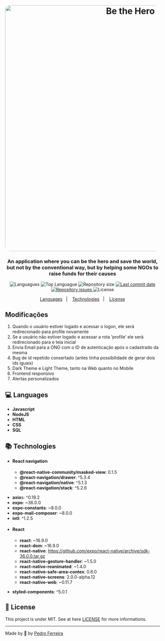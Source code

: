 <h1  align="center">
	<img  alt="Be the Hero"  src="https://github.com/solrachix/be-the-hero/blob/master/assets/template-mobile.png?raw=true"  width="800px"  style="border-radius:16px;"/>
</h1>
<h3  align="center" >
	An application where you can be the hero and save the world, but not by the conventional way, but by helping some NGOs to raise funds for their causes
</h3>

<p  align="center">
<img  alt="Languagues"  src="https://img.shields.io/github/languages/count/solrachix/be-the-hero">
<img  alt="Top Languague"  src="https://img.shields.io/github/languages/top/solrachix/be-the-hero">
<img  alt="Repository size"  src="https://img.shields.io/github/repo-size/solrachix/be-the-hero">
<a  href="https://github.com/solrachix/be-the-hero/commits/master">
	<img  alt="Last commit date"  src="https://img.shields.io/github/last-commit/solrachix/be-the-hero">
	</a>

<a  href="https://github.com/solrachix/be-the-hero/issues">
	<img  alt="Repository issues"  src="https://img.shields.io/github/issues/solrachix/be-the-hero">
</a>
<img  alt="License"  src="https://img.shields.io/github/license/solrachix/be-the-hero">
</p>



<p  align="center">
<a  href="#computer-languages">Languages</a>&nbsp;&nbsp;&nbsp;|&nbsp;&nbsp;&nbsp;
<a  href="#books-technologies">Technologies</a>&nbsp;&nbsp;&nbsp;|&nbsp;&nbsp;&nbsp;
<a  href="#memo-license">License</a>
</p>

<p  align="justify">
</p>

## Modificações

1. Quando o usuário estiver logado e acessar o logon, ele será redirecionado para profile novamente
2. Se a usuário não estiver logado e acessar a rota ‘profile’ ele será redirecionado para e tela inicial
3. Envia Email para a ONG com o ID de autenticação após o cadastrado da mesma
4. Bug de id repetido consertado (antes tinha possibilidade de gerar dois ids iguais)
5. Dark Theme e Light Theme, tanto na Web quanto no Mobile
6. Frontend responsivo
7. Alertas personalizados

## :computer: Languages

- **Javascript**
- **NodeJS**
- **HTML**
- **CSS**
- **SQL**
  

## :books: Technologies

- #### React navigation
	* **@react-native-community/masked-view**: 0.1.5
	* **@react-navigation/drawer**: ^5.3.4
	* **@react-navigation/native**: ^5.1.3
	* **@react-navigation/stack**: ^5.2.6
* **axio**s: ^0.19.2
* **expo**: ~36.0.0
* **expo-constants**: ~8.0.0
* **expo-mail-composer**: ~8.0.0
* **intl**: ^1.2.5

- #### React
	* **react**: ~16.9.0
	* **react-dom**: ~16.9.0
	* **react-native**: https://github.com/expo/react-native/archive/sdk-36.0.0.tar.gz
	* **react-native-gesture-handler**: ~1.5.0
	* **react-native-reanimated**: ~1.4.0
	* **react-native-safe-area-contex**: 0.6.0
	* **react-native-screens**: 2.0.0-alpha.12
	* **react-native-web**: ~0.11.7

* **styled-components**: ^5.0.1


## :memo: License
This project is under MIT. See at here [LICENSE](/LICENSE) for more informations.

---

Made by :blue_heart: by [Pedro Ferreira](https://github.com/PF-Henrique)

